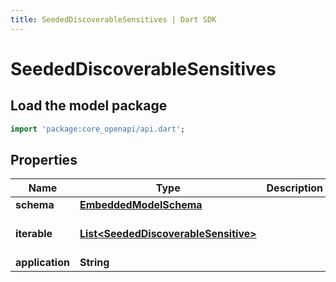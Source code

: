 ```yaml
---
title: SeededDiscoverableSensitives | Dart SDK
---
```


# SeededDiscoverableSensitives

## Load the model package
```dart
import 'package:core_openapi/api.dart';
```

## Properties
Name | Type | Description | Notes
------------ | ------------- | ------------- | -------------
**schema** | [**EmbeddedModelSchema**](EmbeddedModelSchema) |  | [optional] 
**iterable** | [**List\<SeededDiscoverableSensitive\>**](SeededDiscoverableSensitive) |  | [default to const []]
**application** | **String** |  | 




